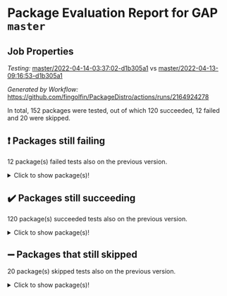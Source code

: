 # Package Evaluation Report for GAP `master`

## Job Properties

*Testing:* [master/2022-04-14-03:37:02-d1b305a1](https://github.com/fingolfin/PackageDistro/blob/data/reports/master/2022-04-14-03:37:02-d1b305a1) vs [master/2022-04-13-09:16:53-d1b305a1](https://github.com/fingolfin/PackageDistro/blob/data/reports/master/2022-04-13-09:16:53-d1b305a1)

*Generated by Workflow:* https://github.com/fingolfin/PackageDistro/actions/runs/2164924278

In total, 152 packages were tested, out of which 120 succeeded, 12 failed and 20 were skipped.

## :exclamation: Packages still failing

12 package(s) failed tests also on the previous version.<details> <summary>Click to show package(s)!</summary>

- fining 1.4.1 [(failure)](https://github.com/fingolfin/PackageDistro/runs/6018017089?check_suite_focus=true)<br>
- francy 1.2.4 [(failure)](https://github.com/fingolfin/PackageDistro/runs/6018017330?check_suite_focus=true)<br>
- hap 1.38 [(failure)](https://github.com/fingolfin/PackageDistro/runs/6018017804?check_suite_focus=true)<br>
- normalizinterface 1.3.2 [(failure)](https://github.com/fingolfin/PackageDistro/runs/6018018994?check_suite_focus=true)<br>
- packagemanager 1.2 [(failure)](https://github.com/fingolfin/PackageDistro/runs/6018019180?check_suite_focus=true)<br>
- rcwa 4.6.4 [(failure)](https://github.com/fingolfin/PackageDistro/runs/6018019541?check_suite_focus=true)<br>
- recog 1.3.2 [(failure)](https://github.com/fingolfin/PackageDistro/runs/6018019630?check_suite_focus=true)<br>
- semigroups 4.0.0 [(failure)](https://github.com/fingolfin/PackageDistro/runs/6018019876?check_suite_focus=true)<br>
- transgrp 3.6.1 [(failure)](https://github.com/fingolfin/PackageDistro/runs/6018020408?check_suite_focus=true)<br>
- unitlib 4.0.0 [(failure)](https://github.com/fingolfin/PackageDistro/runs/6018020565?check_suite_focus=true)<br>
- wedderga 4.10.1 [(failure)](https://github.com/fingolfin/PackageDistro/runs/6018020796?check_suite_focus=true)<br>
- yangbaxter 0.9.0 [(failure)](https://github.com/fingolfin/PackageDistro/runs/6018020911?check_suite_focus=true)<br>
</details>

## :heavy_check_mark: Packages still succeeding

120 package(s) succeeded tests also on the previous version.<details> <summary>Click to show package(s)!</summary>

- ace 5.4 [(success)](https://github.com/fingolfin/PackageDistro/runs/6018015391?check_suite_focus=true)<br>
- aclib 1.3.2 [(success)](https://github.com/fingolfin/PackageDistro/runs/6018015429?check_suite_focus=true)<br>
- agt 0.2 [(success)](https://github.com/fingolfin/PackageDistro/runs/6018015457?check_suite_focus=true)<br>
- alnuth 3.2.1 [(success)](https://github.com/fingolfin/PackageDistro/runs/6018015492?check_suite_focus=true)<br>
- anupq 3.2.6 [(success)](https://github.com/fingolfin/PackageDistro/runs/6018015526?check_suite_focus=true)<br>
- atlasrep 2.1.2 [(success)](https://github.com/fingolfin/PackageDistro/runs/6018015568?check_suite_focus=true)<br>
- autodoc 2022.03.10 [(success)](https://github.com/fingolfin/PackageDistro/runs/6018015622?check_suite_focus=true)<br>
- automata 1.15 [(success)](https://github.com/fingolfin/PackageDistro/runs/6018015708?check_suite_focus=true)<br>
- automgrp 1.3.2 [(success)](https://github.com/fingolfin/PackageDistro/runs/6018015772?check_suite_focus=true)<br>
- autpgrp 1.10.2 [(success)](https://github.com/fingolfin/PackageDistro/runs/6018015844?check_suite_focus=true)<br>
- cap 2022.04-02 [(success)](https://github.com/fingolfin/PackageDistro/runs/6018015907?check_suite_focus=true)<br>
- caratinterface 2.3.3 [(success)](https://github.com/fingolfin/PackageDistro/runs/6018015980?check_suite_focus=true)<br>
- cddinterface 2020.06.24 [(success)](https://github.com/fingolfin/PackageDistro/runs/6018016025?check_suite_focus=true)<br>
- circle 1.6.4 [(success)](https://github.com/fingolfin/PackageDistro/runs/6018016068?check_suite_focus=true)<br>
- cohomolo 1.6.10 [(success)](https://github.com/fingolfin/PackageDistro/runs/6018016094?check_suite_focus=true)<br>
- congruence 1.2.3 [(success)](https://github.com/fingolfin/PackageDistro/runs/6018016122?check_suite_focus=true)<br>
- corelg 1.56 [(success)](https://github.com/fingolfin/PackageDistro/runs/6018016150?check_suite_focus=true)<br>
- crime 1.6 [(success)](https://github.com/fingolfin/PackageDistro/runs/6018016180?check_suite_focus=true)<br>
- crisp 1.4.5 [(success)](https://github.com/fingolfin/PackageDistro/runs/6018016213?check_suite_focus=true)<br>
- crypting 0.10 [(success)](https://github.com/fingolfin/PackageDistro/runs/6018016245?check_suite_focus=true)<br>
- cryst 4.1.24 [(success)](https://github.com/fingolfin/PackageDistro/runs/6018016281?check_suite_focus=true)<br>
- crystcat 1.1.9 [(success)](https://github.com/fingolfin/PackageDistro/runs/6018016327?check_suite_focus=true)<br>
- ctbllib 1.3.3 [(success)](https://github.com/fingolfin/PackageDistro/runs/6018016383?check_suite_focus=true)<br>
- cubefree 1.19 [(success)](https://github.com/fingolfin/PackageDistro/runs/6018016427?check_suite_focus=true)<br>
- curlinterface 2.2.2 [(success)](https://github.com/fingolfin/PackageDistro/runs/6018016462?check_suite_focus=true)<br>
- cvec 2.7.5 [(success)](https://github.com/fingolfin/PackageDistro/runs/6018016524?check_suite_focus=true)<br>
- datastructures 0.2.7 [(success)](https://github.com/fingolfin/PackageDistro/runs/6018016569?check_suite_focus=true)<br>
- deepthought 1.0.5 [(success)](https://github.com/fingolfin/PackageDistro/runs/6018016623?check_suite_focus=true)<br>
- design 1.7 [(success)](https://github.com/fingolfin/PackageDistro/runs/6018016672?check_suite_focus=true)<br>
- difsets 2.3.1 [(success)](https://github.com/fingolfin/PackageDistro/runs/6018016726?check_suite_focus=true)<br>
- digraphs 1.5.2 [(success)](https://github.com/fingolfin/PackageDistro/runs/6018016776?check_suite_focus=true)<br>
- edim 1.3.5 [(success)](https://github.com/fingolfin/PackageDistro/runs/6018016839?check_suite_focus=true)<br>
- example 4.3.0 [(success)](https://github.com/fingolfin/PackageDistro/runs/6018016902?check_suite_focus=true)<br>
- factint 1.6.3 [(success)](https://github.com/fingolfin/PackageDistro/runs/6018016952?check_suite_focus=true)<br>
- ferret 1.0.7 [(success)](https://github.com/fingolfin/PackageDistro/runs/6018016999?check_suite_focus=true)<br>
- fga 1.4.0 [(success)](https://github.com/fingolfin/PackageDistro/runs/6018017048?check_suite_focus=true)<br>
- float 1.0.3 [(success)](https://github.com/fingolfin/PackageDistro/runs/6018017123?check_suite_focus=true)<br>
- format 1.4.3 [(success)](https://github.com/fingolfin/PackageDistro/runs/6018017163?check_suite_focus=true)<br>
- forms 1.2.7 [(success)](https://github.com/fingolfin/PackageDistro/runs/6018017192?check_suite_focus=true)<br>
- fplsa 1.2.5 [(success)](https://github.com/fingolfin/PackageDistro/runs/6018017242?check_suite_focus=true)<br>
- fr 2.4.8 [(success)](https://github.com/fingolfin/PackageDistro/runs/6018017288?check_suite_focus=true)<br>
- fwtree 1.3 [(success)](https://github.com/fingolfin/PackageDistro/runs/6018017370?check_suite_focus=true)<br>
- gbnp 1.0.5 [(success)](https://github.com/fingolfin/PackageDistro/runs/6018017423?check_suite_focus=true)<br>
- generalizedmorphismsforcap 2022.03-03 [(success)](https://github.com/fingolfin/PackageDistro/runs/6018017456?check_suite_focus=true)<br>
- genss 1.6.6 [(success)](https://github.com/fingolfin/PackageDistro/runs/6018017502?check_suite_focus=true)<br>
- gradedringforhomalg 2022.03-01 [(success)](https://github.com/fingolfin/PackageDistro/runs/6018017551?check_suite_focus=true)<br>
- grape 4.8.5 [(success)](https://github.com/fingolfin/PackageDistro/runs/6018017588?check_suite_focus=true)<br>
- groupoids 1.69 [(success)](https://github.com/fingolfin/PackageDistro/runs/6018017629?check_suite_focus=true)<br>
- grpconst 2.6.2 [(success)](https://github.com/fingolfin/PackageDistro/runs/6018017669?check_suite_focus=true)<br>
- guarana 0.96.3 [(success)](https://github.com/fingolfin/PackageDistro/runs/6018017717?check_suite_focus=true)<br>
- guava 3.15 [(success)](https://github.com/fingolfin/PackageDistro/runs/6018017771?check_suite_focus=true)<br>
- hapcryst 0.1.14 [(success)](https://github.com/fingolfin/PackageDistro/runs/6018017824?check_suite_focus=true)<br>
- hecke 1.5.3 [(success)](https://github.com/fingolfin/PackageDistro/runs/6018017856?check_suite_focus=true)<br>
- help 3.5 [(success)](https://github.com/fingolfin/PackageDistro/runs/6018017878?check_suite_focus=true)<br>
- idrel 2.43 [(success)](https://github.com/fingolfin/PackageDistro/runs/6018017900?check_suite_focus=true)<br>
- images 1.3.1 [(success)](https://github.com/fingolfin/PackageDistro/runs/6018017939?check_suite_focus=true)<br>
- intpic 0.2.4 [(success)](https://github.com/fingolfin/PackageDistro/runs/6018017977?check_suite_focus=true)<br>
- io 4.7.2 [(success)](https://github.com/fingolfin/PackageDistro/runs/6018018019?check_suite_focus=true)<br>
- irredsol 1.4.3 [(success)](https://github.com/fingolfin/PackageDistro/runs/6018018048?check_suite_focus=true)<br>
- json 2.1.0 [(success)](https://github.com/fingolfin/PackageDistro/runs/6018018078?check_suite_focus=true)<br>
- jupyterkernel 1.4.1 [(success)](https://github.com/fingolfin/PackageDistro/runs/6018018134?check_suite_focus=true)<br>
- jupyterviz 1.5.1 [(success)](https://github.com/fingolfin/PackageDistro/runs/6018018176?check_suite_focus=true)<br>
- kan 1.34 [(success)](https://github.com/fingolfin/PackageDistro/runs/6018018206?check_suite_focus=true)<br>
- kbmag 1.5.9 [(success)](https://github.com/fingolfin/PackageDistro/runs/6018018244?check_suite_focus=true)<br>
- laguna 3.9.4 [(success)](https://github.com/fingolfin/PackageDistro/runs/6018018283?check_suite_focus=true)<br>
- liealgdb 2.2.1 [(success)](https://github.com/fingolfin/PackageDistro/runs/6018018348?check_suite_focus=true)<br>
- liepring 1.9.2 [(success)](https://github.com/fingolfin/PackageDistro/runs/6018018382?check_suite_focus=true)<br>
- liering 2.4.2 [(success)](https://github.com/fingolfin/PackageDistro/runs/6018018419?check_suite_focus=true)<br>
- linearalgebraforcap 2022.04-02 [(success)](https://github.com/fingolfin/PackageDistro/runs/6018018460?check_suite_focus=true)<br>
- loops 3.4.1 [(success)](https://github.com/fingolfin/PackageDistro/runs/6018018532?check_suite_focus=true)<br>
- lpres 1.0.3 [(success)](https://github.com/fingolfin/PackageDistro/runs/6018018579?check_suite_focus=true)<br>
- majoranaalgebras 1.4 [(success)](https://github.com/fingolfin/PackageDistro/runs/6018018615?check_suite_focus=true)<br>
- mapclass 1.4.5 [(success)](https://github.com/fingolfin/PackageDistro/runs/6018018654?check_suite_focus=true)<br>
- matgrp 0.64 [(success)](https://github.com/fingolfin/PackageDistro/runs/6018018692?check_suite_focus=true)<br>
- modisom 2.5.1 [(success)](https://github.com/fingolfin/PackageDistro/runs/6018018737?check_suite_focus=true)<br>
- modulepresentationsforcap 2022.03-02 [(success)](https://github.com/fingolfin/PackageDistro/runs/6018018784?check_suite_focus=true)<br>
- monoidalcategories 2022.03-02 [(success)](https://github.com/fingolfin/PackageDistro/runs/6018018850?check_suite_focus=true)<br>
- nconvex 2020.11-04 [(success)](https://github.com/fingolfin/PackageDistro/runs/6018018889?check_suite_focus=true)<br>
- nilmat 1.4.1 [(success)](https://github.com/fingolfin/PackageDistro/runs/6018018927?check_suite_focus=true)<br>
- nock 1.5 [(success)](https://github.com/fingolfin/PackageDistro/runs/6018018963?check_suite_focus=true)<br>
- nq 2.5.8 [(success)](https://github.com/fingolfin/PackageDistro/runs/6018019036?check_suite_focus=true)<br>
- numericalsgps 1.3.0 [(success)](https://github.com/fingolfin/PackageDistro/runs/6018019072?check_suite_focus=true)<br>
- openmath 11.5.0 [(success)](https://github.com/fingolfin/PackageDistro/runs/6018019106?check_suite_focus=true)<br>
- orb 4.8.4 [(success)](https://github.com/fingolfin/PackageDistro/runs/6018019141?check_suite_focus=true)<br>
- patternclass 2.4.2 [(success)](https://github.com/fingolfin/PackageDistro/runs/6018019219?check_suite_focus=true)<br>
- permut 2.0.4 [(success)](https://github.com/fingolfin/PackageDistro/runs/6018019247?check_suite_focus=true)<br>
- polenta 1.3.10 [(success)](https://github.com/fingolfin/PackageDistro/runs/6018019282?check_suite_focus=true)<br>
- polymaking 0.8.6 [(success)](https://github.com/fingolfin/PackageDistro/runs/6018019311?check_suite_focus=true)<br>
- primgrp 3.4.1 [(success)](https://github.com/fingolfin/PackageDistro/runs/6018019353?check_suite_focus=true)<br>
- profiling 2.5.0 [(success)](https://github.com/fingolfin/PackageDistro/runs/6018019384?check_suite_focus=true)<br>
- qpa 1.33 [(success)](https://github.com/fingolfin/PackageDistro/runs/6018019419?check_suite_focus=true)<br>
- quagroup 1.8.3 [(success)](https://github.com/fingolfin/PackageDistro/runs/6018019454?check_suite_focus=true)<br>
- radiroot 2.9 [(success)](https://github.com/fingolfin/PackageDistro/runs/6018019497?check_suite_focus=true)<br>
- rds 1.8 [(success)](https://github.com/fingolfin/PackageDistro/runs/6018019584?check_suite_focus=true)<br>
- repndecomp 1.2.1 [(success)](https://github.com/fingolfin/PackageDistro/runs/6018019688?check_suite_focus=true)<br>
- repsn 3.1.0 [(success)](https://github.com/fingolfin/PackageDistro/runs/6018019731?check_suite_focus=true)<br>
- resclasses 4.7.2 [(success)](https://github.com/fingolfin/PackageDistro/runs/6018019782?check_suite_focus=true)<br>
- scscp 2.3.1 [(success)](https://github.com/fingolfin/PackageDistro/runs/6018019830?check_suite_focus=true)<br>
- sglppow 2.2 [(success)](https://github.com/fingolfin/PackageDistro/runs/6018019926?check_suite_focus=true)<br>
- sgpviz 0.999.5 [(success)](https://github.com/fingolfin/PackageDistro/runs/6018019977?check_suite_focus=true)<br>
- simpcomp 2.1.14 [(success)](https://github.com/fingolfin/PackageDistro/runs/6018020028?check_suite_focus=true)<br>
- singular 2020.12.18 [(success)](https://github.com/fingolfin/PackageDistro/runs/6018020068?check_suite_focus=true)<br>
- sla 1.5.3 [(success)](https://github.com/fingolfin/PackageDistro/runs/6018020116?check_suite_focus=true)<br>
- smallgrp 1.5 [(success)](https://github.com/fingolfin/PackageDistro/runs/6018020155?check_suite_focus=true)<br>
- smallsemi 0.6.13 [(success)](https://github.com/fingolfin/PackageDistro/runs/6018020195?check_suite_focus=true)<br>
- sonata 2.9.3 [(success)](https://github.com/fingolfin/PackageDistro/runs/6018020230?check_suite_focus=true)<br>
- sophus 1.25 [(success)](https://github.com/fingolfin/PackageDistro/runs/6018020250?check_suite_focus=true)<br>
- spinsym 1.5.2 [(success)](https://github.com/fingolfin/PackageDistro/runs/6018020275?check_suite_focus=true)<br>
- symbcompcc 1.3.2 [(success)](https://github.com/fingolfin/PackageDistro/runs/6018020299?check_suite_focus=true)<br>
- thelma 1.3 [(success)](https://github.com/fingolfin/PackageDistro/runs/6018020327?check_suite_focus=true)<br>
- tomlib 1.2.9 [(success)](https://github.com/fingolfin/PackageDistro/runs/6018020346?check_suite_focus=true)<br>
- toric 1.9.5 [(success)](https://github.com/fingolfin/PackageDistro/runs/6018020377?check_suite_focus=true)<br>
- ugaly 4.0.2 [(success)](https://github.com/fingolfin/PackageDistro/runs/6018020446?check_suite_focus=true)<br>
- unipot 1.5 [(success)](https://github.com/fingolfin/PackageDistro/runs/6018020511?check_suite_focus=true)<br>
- utils 0.72 [(success)](https://github.com/fingolfin/PackageDistro/runs/6018020628?check_suite_focus=true)<br>
- uuid 0.7 [(success)](https://github.com/fingolfin/PackageDistro/runs/6018020685?check_suite_focus=true)<br>
- walrus 0.9991 [(success)](https://github.com/fingolfin/PackageDistro/runs/6018020739?check_suite_focus=true)<br>
- xmod 2.86 [(success)](https://github.com/fingolfin/PackageDistro/runs/6018020827?check_suite_focus=true)<br>
- xmodalg 1.18 [(success)](https://github.com/fingolfin/PackageDistro/runs/6018020861?check_suite_focus=true)<br>
- zeromqinterface 0.13 [(success)](https://github.com/fingolfin/PackageDistro/runs/6018020966?check_suite_focus=true)<br>
</details>

## :heavy_minus_sign: Packages that still skipped

20 package(s) skipped tests also on the previous version.<details> <summary>Click to show package(s)!</summary>

- 4ti2interface 2022.03-01 [(skipped)](https://github.com/fingolfin/PackageDistro/runs/6017963176?check_suite_focus=true)<br>
- browse 1.8.14 [(skipped)](https://github.com/fingolfin/PackageDistro/runs/6017963176?check_suite_focus=true)<br>
- examplesforhomalg 2022.03-01 [(skipped)](https://github.com/fingolfin/PackageDistro/runs/6017963176?check_suite_focus=true)<br>
- gapdoc 1.6.5 [(skipped)](https://github.com/fingolfin/PackageDistro/runs/6017963176?check_suite_focus=true)<br>
- gauss 2022.03-01 [(skipped)](https://github.com/fingolfin/PackageDistro/runs/6017963176?check_suite_focus=true)<br>
- gaussforhomalg 2022.03-01 [(skipped)](https://github.com/fingolfin/PackageDistro/runs/6017963176?check_suite_focus=true)<br>
- gradedmodules 2022.03-01 [(skipped)](https://github.com/fingolfin/PackageDistro/runs/6017963176?check_suite_focus=true)<br>
- homalg 2022.03-01 [(skipped)](https://github.com/fingolfin/PackageDistro/runs/6017963176?check_suite_focus=true)<br>
- homalgtocas 2022.03-01 [(skipped)](https://github.com/fingolfin/PackageDistro/runs/6017963176?check_suite_focus=true)<br>
- io_forhomalg 2022.03-01 [(skipped)](https://github.com/fingolfin/PackageDistro/runs/6017963176?check_suite_focus=true)<br>
- itc 1.5.1 [(skipped)](https://github.com/fingolfin/PackageDistro/runs/6017963176?check_suite_focus=true)<br>
- localizeringforhomalg 2022.03-01 [(skipped)](https://github.com/fingolfin/PackageDistro/runs/6017963176?check_suite_focus=true)<br>
- matricesforhomalg 2022.03-02 [(skipped)](https://github.com/fingolfin/PackageDistro/runs/6017963176?check_suite_focus=true)<br>
- modules 2022.03-01 [(skipped)](https://github.com/fingolfin/PackageDistro/runs/6017963176?check_suite_focus=true)<br>
- polycyclic 2.16 [(skipped)](https://github.com/fingolfin/PackageDistro/runs/6017963176?check_suite_focus=true)<br>
- ringsforhomalg 2022.03-01 [(skipped)](https://github.com/fingolfin/PackageDistro/runs/6017963176?check_suite_focus=true)<br>
- sco 2022.03-01 [(skipped)](https://github.com/fingolfin/PackageDistro/runs/6017963176?check_suite_focus=true)<br>
- toolsforhomalg 2022.04-01 [(skipped)](https://github.com/fingolfin/PackageDistro/runs/6017963176?check_suite_focus=true)<br>
- toricvarieties 2022.03.23 [(skipped)](https://github.com/fingolfin/PackageDistro/runs/6017963176?check_suite_focus=true)<br>
- xgap 4.31 [(skipped)](https://github.com/fingolfin/PackageDistro/runs/6017963176?check_suite_focus=true)<br>
</details>

